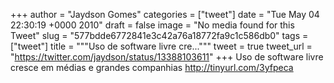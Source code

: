 
+++
author = "Jaydson Gomes"
categories = ["tweet"]
date = "Tue May 04 22:30:19 +0000 2010"
draft = false
image = "No media found for this Tweet"
slug = "577bdde6772841e3c42a76a18772fa9c1c586db0"
tags = ["tweet"]
title = """Uso de software livre cre..."""
tweet = true
tweet_url = "https://twitter.com/jaydson/status/13388103611"
+++
Uso de software livre cresce em médias e grandes companhias http://tinyurl.com/3yfpeca
